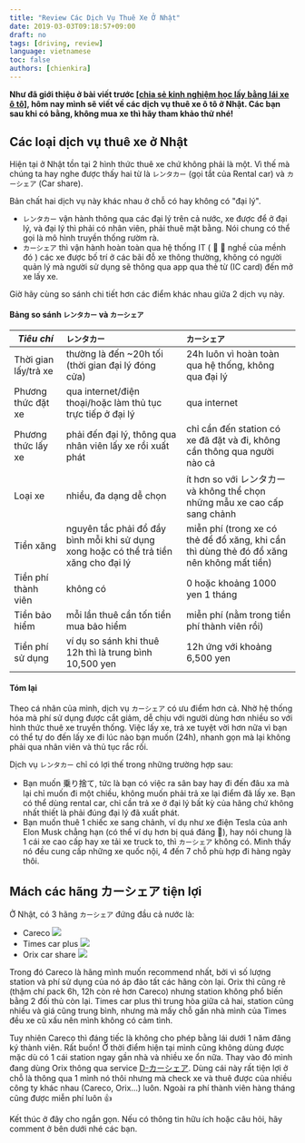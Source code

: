```yaml
---
title: "Review Các Dịch Vụ Thuê Xe Ở Nhật"
date: 2019-03-03T09:18:57+09:00
draft: no
tags: [driving, review]
language: vietnamese
toc: false
authors: [chienkira]
---
```


**Như đã giới thiệu ở bài viết trước [[chia sẻ kinh nghiệm học lấy bằng lái xe ô tô]](https://chienkira.github.io/blog/posts/h%E1%BB%8Dc-b%E1%BA%B1ng-l%C3%A1i-xe-oto-%E1%BB%9F-nh%E1%BA%ADt/), hôm nay mình sẽ viết về các dịch vụ thuê xe ô tô ở Nhật. Các bạn sau khi có bằng, không mua xe thì hãy tham khảo thử nhé!**

## Các loại dịch vụ thuê xe ở Nhật

Hiện tại ở Nhật tồn tại 2 hình thức thuê xe chứ không phải là một. Vì thế mà chúng ta hay nghe được thấy hai từ là `レンタカー` (gọi tắt của Rental car) và `カーシェア` (Car share).

Bản chất hai dịch vụ này khác nhau ở chỗ có hay không có "đại lý".

* `レンタカー` vận hành thông qua các đại lý trên cả nước, xe được để ở đại lý, và đại lý thì phải có nhân viên, phải thuê mặt bằng. Nói chung có thể gọi là mô hình truyền thống rườm rà.
* `カーシェア` thì vận hành hoàn toàn qua hệ thống IT ( :muscle: :muscle: nghề của mềnh đó ) các xe được bố trí ở các bãi đỗ xe thông thường, không có người quản lý mà người sử dụng sẽ thông qua app qua thẻ từ (IC card) đến mở xe lấy xe.

Giờ hãy cùng so sánh chi tiết hơn các điểm khác nhau giữa 2 dịch vụ này.

#### Bảng so sánh `レンタカー` và `カーシェア` 
| *Tiêu chí*   	        |      `レンタカー`      	|  `カーシェア` 	       |
|---------------------- |:--------------------|:-------------------	|
| Thời gian lấy/trả xe 	| thường là đến ~20h tối (thời gian đại lý đóng cửa) | 24h luôn vì hoàn toàn qua hệ thống, không qua đại lý |
| Phương thức đặt xe 	| qua internet/điện thoại/hoặc làm thủ tục trực tiếp ở đại lý | qua internet |
| Phương thức lấy xe 	| phải đến đại lý, thông qua nhân viên lấy xe rồi xuất phát | chỉ cần đến station có xe đã đặt và đi, không cần thông qua người nào cả |
| Loại xe 	| nhiều, đa dạng dễ chọn | ít hơn so với レンタカー và không thể chọn những mẫu xe cao cấp sang chảnh |
| Tiền xăng 	| nguyên tắc phải đổ đầy bình mỗi khi sử dụng xong hoặc có thể trả tiền xăng cho đại lý | miễn phí (trong xe có thẻ để đổ xăng, khi cần thì dùng thẻ đó đổ xăng nên không mất tiền) |
| Tiền phí thành viên 	| không có 	|  0 hoặc khoảng 1000 yen 1 tháng |
| Tiền bảo hiểm | mỗi lần thuê cần tốn tiền mua bảo hiểm | miễn phí (nằm trong tiền phí thành viên rồi) |
| Tiền phí sử dụng 	| ví dụ so sánh khi thuê 12h thì là trung bình 10,500 yen | 12h ứng với khoảng 6,500 yen |

#### Tóm lại 
Theo cá nhân của mình, dịch vụ `カーシェア` có ưu điểm hơn cả. Nhờ hệ thống hóa mà phí sử dụng được cắt giảm, dễ chịu với người dùng hơn nhiều so với hình thức thuê xe truyền thống. Việc lấy xe, trả xe tuyệt vời hơn nữa vì bạn có thể tự do đến lấy xe đi lúc nào bạn muốn (24h), nhanh gọn mà lại không phải qua nhân viên và thủ tục rắc rối.

Dịch vụ `レンタカー` chỉ có lợi thế trong những trường hợp sau:

* Bạn muốn 乗り捨て, tức là bạn có việc ra sân bay hay đi đến đâu xa mà lại chỉ muốn đi một chiều, không muốn phải trả xe lại điểm đã lấy xe. Bạn có thể dùng rental car, chỉ cần trả xe ở đại lý bất kỳ của hãng chứ không nhất thiết là phải đúng đại lý đã xuất phát.
* Bạn muốn thuê 1 chiếc xe sang chảnh, ví dụ như xe điện Tesla của anh Elon Musk chẳng hạn (có thể ví dụ hơn bị quá đáng :grimacing:), hay nói chung là 1 cái xe cao cấp hay xe tải xe truck to, thì `カーシェア` không có. Mình thấy nó đều cung cấp những xe quốc nội, 4 đến 7 chỗ phù hợp đi hàng ngày thôi.

## Mách các hãng カーシェア tiện lợi

Ở Nhật, có 3 hãng `カーシェア` đứng đầu cả nước là:

* Careco ![](https://www.careco.jp/campaign_common/img/cp/201804lp/head_logo.png)
* Times car plus ![](https://plus.timescar.jp/common/images/logo_text.png)
* Orix car share ![](https://www.orix-carshare.com/campaign/a-plan/img/head_logo.gif)

Trong đó Careco là hãng mình muốn recommend nhất, bởi vì số lượng station và phí sử dụng của nó áp đảo tất các hãng còn lại. Orix thì cũng rẻ (thậm chí pack 6h, 12h còn rẻ hơn Careco) nhưng station không phổ biến bằng 2 đối thủ còn lại. Times car plus thì trung hòa giữa cả hai, station cũng nhiều và giá cũng trung bình, nhưng mà mấy chỗ gần nhà mình của Times đều xe cũ xấu nên mình không có cảm tình.

Tuy nhiên Careco thì đáng tiếc là không cho phép bằng lái dưới 1 năm đăng ký thành viên. Rất buồn! Ở thời điểm hiện tại mình cũng không dùng được mặc dù có 1 cái station ngay gần nhà và nhiều xe ổn nữa. Thay vào đó mình đang dùng Orix thông qua service [D-カーシェア](https://carshare.dmkt-sp.jp/portal/). Dùng cái này rất tiện lợi ở chỗ là thông qua 1 mình nó thôi nhưng mà check xe và thuê được của nhiều công ty khác nhau (Careco, Orix...) luôn. Ngoài ra phí thành viên hàng tháng cũng được miễn phí luôn :thumbsup:

Kết thúc ở đây cho ngắn gọn. Nếu có thông tin hữu ích hoặc câu hỏi, hãy comment ở bên dưới nhé các bạn.
